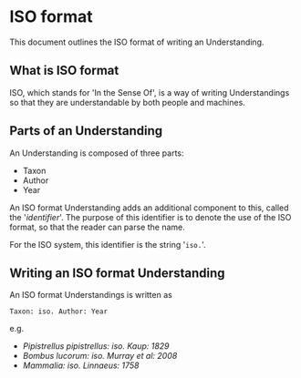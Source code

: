 # ISO format
This document outlines the ISO format of writing an Understanding.

## What is ISO format
ISO, which stands for 'In the Sense Of', is a way of writing Understandings so that they are understandable by both people and machines.

## Parts of an Understanding
An Understanding is composed of three parts:
- Taxon
- Author
- Year

An ISO format Understanding adds an additional component to this, called the '*identifier*'. The purpose of this identifier is to denote the use of the ISO format, so that the reader can parse the name.

For the ISO system, this identifier is the string '`iso.`'.

## Writing an ISO format Understanding

An ISO format Understandings is written as

`Taxon: iso. Author: Year`

e.g.

- *Pipistrellus pipistrellus: iso. Kaup: 1829*
- *Bombus lucorum: iso. Murray et al: 2008*
- *Mammalia: iso. Linnaeus: 1758*